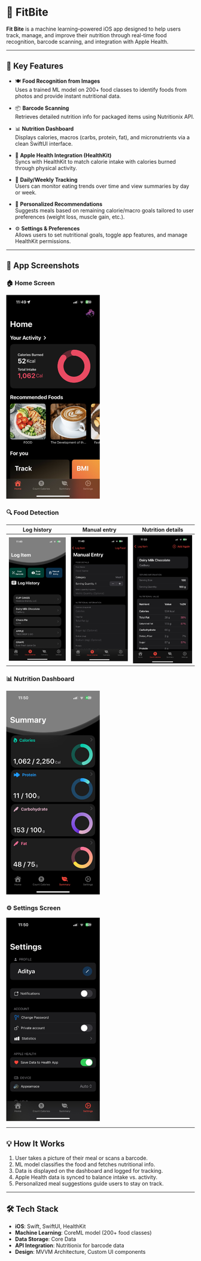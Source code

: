 # 🥗 FitBite

**Fit Bite** is a machine learning–powered iOS app designed to help users track, manage, and improve their nutrition through real-time food recognition, barcode scanning, and integration with Apple Health.

---

## 📱 Key Features

- 🍽️ **Food Recognition from Images**  
  Uses a trained ML model on 200+ food classes to identify foods from photos and provide instant nutritional data.

- 📦 **Barcode Scanning**  
  Retrieves detailed nutrition info for packaged items using Nutritionix API.

- 📊 **Nutrition Dashboard**  
  Displays calories, macros (carbs, protein, fat), and micronutrients via a clean SwiftUI interface.

- 🔄 **Apple Health Integration (HealthKit)**  
  Syncs with HealthKit to match calorie intake with calories burned through physical activity.

- 📆 **Daily/Weekly Tracking**  
  Users can monitor eating trends over time and view summaries by day or week.

- 🎯 **Personalized Recommendations**  
  Suggests meals based on remaining calorie/macro goals tailored to user preferences (weight loss, muscle gain, etc.).

- ⚙️ **Settings & Preferences**  
  Allows users to set nutritional goals, toggle app features, and manage HealthKit permissions.

---

## 📸 App Screenshots

### 🏠 Home Screen
<img src="https://github.com/aditya110603/FitBite/blob/main/App%20UI%20Photos/Picture%202.jpg" style="width:250px; object-fit: cover;"/>

### 🔍 Food Detection

| Log history | Manual entry | Nutrition details |
|------------|--------------|-------------------|
| <img src="https://github.com/aditya110603/FitBite/blob/main/App%20UI%20Photos/Picture%203.jpg" width="250"/> | <img src="https://github.com/aditya110603/FitBite/blob/main/App%20UI%20Photos/Picture%204.jpg" width="250"/> | <img src="https://github.com/aditya110603/FitBite/blob/main/App%20UI%20Photos/Picture%205.jpg" width="250"/> |

### 📊 Nutrition Dashboard
<img src="https://github.com/aditya110603/FitBite/blob/main/App%20UI%20Photos/Picture%206.jpg" style="width:250px; object-fit: cover;"/>

### ⚙️ Settings Screen
<img src="https://github.com/aditya110603/FitBite/blob/main/App%20UI%20Photos/Picture%207.jpg" style="width:250px; object-fit: cover;"/>

---

## 💡 How It Works

1. User takes a picture of their meal or scans a barcode.
2. ML model classifies the food and fetches nutritional info.
3. Data is displayed on the dashboard and logged for tracking.
4. Apple Health data is synced to balance intake vs. activity.
5. Personalized meal suggestions guide users to stay on track.

---

## 🛠️ Tech Stack

- **iOS**: Swift, SwiftUI, HealthKit  
- **Machine Learning**: CoreML model (200+ food classes)  
- **Data Storage**: Core Data  
- **API Integration**: Nutritionix for barcode data  
- **Design**: MVVM Architecture, Custom UI components  

 
